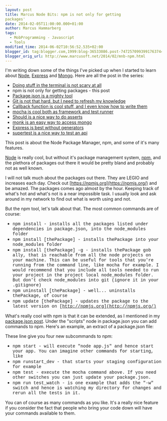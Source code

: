 ```yaml
---
layout: post
title: Marcus Node Bits: npm is not only for getting
packages'
date: 2014-02-05T11:00:00.000+01:00
author: Marcus Hammarberg
tags:
  - MobProgramming - Javascript
  - Tools
modified_time: 2014-06-02T10:56:52.535+02:00
blogger_id: tag:blogger.com,1999:blog-36533086.post-7472570993991763744
blogger_orig_url: http://www.marcusoft.net/2014/02/mnb-npm.html
---
```



<div dir="ltr" style="text-align: left;" trbidi="on">

I'm writing down some of the things I've picked up when I started to
learn
about <a href="http://nodejs.org/" target="_blank">Node</a>, <a href="http://expressjs.com/" target="_blank">Express</a> and <a href="http://www.mongodb.org/" target="_blank">Mongo</a>.
Here are all the post in the series:

-   <a href="http://www.marcusoft.net/2014/02/mnb-terminal.html"
    target="_blank">Doing stuff in the terminal is not scary at all</a>
-   npm is not only for getting packages - this post
-   <a href="http://www.marcusoft.net/2014/02/mnb-packagejson.html"
    target="_blank">Package.json is a mighty tool</a>
-   <a href="http://www.marcusoft.net/2014/02/mnb-git.html"
    target="_blank">Git is not that hard, but I need to refresh my
    knowledge</a>
-   <a href="http://www.marcusoft.net/2014/02/mnb-callbacks.html"
    target="_blank">Callback function is cool stuff, and I even know how to
    write them</a>
-   <span
    style="color: #0000ee; text-decoration: underline;"><a href="http://www.marcusoft.net/2014/02/mnb-mocha.html"
    target="_blank">mocha is cool both as framework and test runner</a>
-   <a href="http://www.marcusoft.net/2014/02/mnb-should.html"
    target="_blank">Should is a nice way to do asserts</a> 
-   <a href="http://www.marcusoft.net/2014/02/mnb-monk.html"
    target="_blank">monk is an easy way to access mongo</a>
-   <a href="http://www.marcusoft.net/2014/02/mnb-express.html"
    target="_blank">Express is best without generators</a>
-   <a href="http://www.marcusoft.net/2014/02/mnb-supertest.html"
    target="_blank">supertest is a nice way to test an api</a>

This post is about the Node Package Manager, npm, and some of it's many
features.

<span
id="more"><a href="http://nodejs.org/" target="_blank">Node</a>
is really cool, but without it's package management system,
<a href="https://npmjs.org/" target="_blank">npm</a>, and the plethora
of packages out there it would be pretty bland and probably not as well
known.

I will not talk much about the packages out there. They are LEGIO and
increases each day. Check out [https://npmjs.org](https://npmjs.org/)
and be amazed. The packages comes ago almost by the hour. Keeping track
of what's hot and what's not is a near impossible task. I usually look
and ask around in my network to find out what is worth using and not.

But the npm tool, let's talk about that. The most common commands are of
course:

-   <span style="font-family: Courier New, Courier, monospace;">npm
    install - installs all the packages listed under dependencies
    in<span style="font-family: Courier New, Courier, monospace;">
    package.json, into the node_modules folder
-   <span style="font-family: Courier New, Courier, monospace;">npm
    install \[thePackage\] - installs thePackage into your
    node_modules folder
-   <span style="font-family: Courier New, Courier, monospace;">npm
    install \[thePackage\] -g - installs thePackage gob ally,
    that is reachable from all the node projects on your machine. This
    can be useful for tools that you're running from the command line,
    like mocha for example. I would recommend that you include all tools
    needed to run your project in the project local node_modules folder.
    But don't check node_modules into git (ignore it in your .gitignore)
-   <span style="font-family: Courier New, Courier, monospace;">npm
    uninstall \[thePackage\] - well... uninstalls thePackage, of
    course
-   <span style="font-family: Courier New, Courier, monospace;">npm
    update \[thePackage\] - updates the package to the latest
    version on [http://npmjs.org](http://npmjs.org/)

What's really cool with npm is that it can be extended, as I mentioned
in my <a href="http://www.marcusoft.net/2014/02/mnb-packagejson.html"
target="_blank">package.json post</a>. Under the "scripts" node in
package.json you can add commands to npm. Here's an example, an extract
of a package.json file:


These line give you four new subcommands to npm:
-   <span style="font-family: Courier New, Courier, monospace;">npm
    start - will execute "node app.js" and hence start your app.
    You can imagine other commands for starting, like
-   <span style="font-family: Courier New, Courier, monospace;">npm
    runstart_dev - that starts your staging configuration for
    example
-   <span style="font-family: Courier New, Courier, monospace;">npm
    test - execute the mocha command above. If you need other
    switches you can just update your package.json.
-   <span style="font-family: Courier New, Courier, monospace;">npm run
    test_watch - is one example that adds the "-w" switch and
    hence is watching my directory for changes and rerun all the tests
    in it. 

<div>

You can of course as many commands as you like. It's a really nice
feature if you consider the fact that people who bring your code down
will have your commands available to them. 

</div>
</div>

